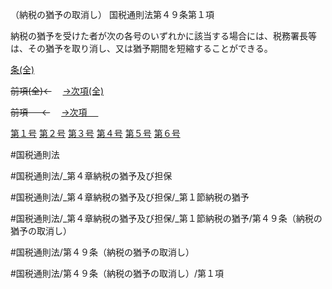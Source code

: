 （納税の猶予の取消し）
国税通則法第４９条第１項

納税の猶予を受けた者が次の各号のいずれかに該当する場合には、税務署長等は、その猶予を取り消し、又は猶予期間を短縮することができる。

[条(全)](国税通則法＿＿＿＿＿第４９条_.md)

~~前項(全)←~~　  [→次項(全)](国税通則法＿＿＿＿＿第４９条第２項_.md)

~~前項 　 ←~~　  [→次項 　 ](国税通則法＿＿＿＿＿第４９条第２項.md)

[第１号](国税通則法＿＿＿＿＿第４９条第１項第１号.md)  [第２号](国税通則法＿＿＿＿＿第４９条第１項第２号.md)  [第３号](国税通則法＿＿＿＿＿第４９条第１項第３号.md)  [第４号](国税通則法＿＿＿＿＿第４９条第１項第４号.md)  [第５号](国税通則法＿＿＿＿＿第４９条第１項第５号.md)  [第６号](国税通則法＿＿＿＿＿第４９条第１項第６号.md)  

#国税通則法

#国税通則法/_第４章納税の猶予及び担保

#国税通則法/_第４章納税の猶予及び担保/_第１節納税の猶予

#国税通則法/_第４章納税の猶予及び担保/_第１節納税の猶予/第４９条（納税の猶予の取消し）

#国税通則法/第４９条（納税の猶予の取消し）

#国税通則法/第４９条（納税の猶予の取消し）/第１項

